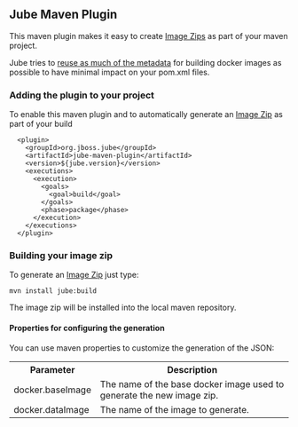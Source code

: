 ## Jube Maven Plugin

This maven plugin makes it easy to create [Image Zips](imageZips.html) as part of your maven project. 

Jube tries to [reuse as much of the metadata](goals.html) for building docker images as possible to have minimal impact on your pom.xml files.

### Adding the plugin to your project

To enable this maven plugin and to automatically generate an [Image Zip](imageZips.html) as part of your build

      <plugin>
        <groupId>org.jboss.jube</groupId>
        <artifactId>jube-maven-plugin</artifactId>
        <version>${jube.version}</version>
        <executions>
          <execution>
            <goals>
              <goal>build</goal>
            </goals>
            <phase>package</phase>
          </execution>
        </executions>
      </plugin>

### Building your image zip

To generate an [Image Zip](imageZips.html) just type:

    mvn install jube:build

The image zip will be installed into the local maven repository.

#### Properties for configuring the generation

You can use maven properties to customize the generation of the JSON:

<table class="table table-striped">
<tr>
<th>Parameter</th>
<th>Description</th>
</tr>
<tr>
<td>docker.baseImage</td>
<td>The name of the base docker image used to generate the new image zip.</td>
</tr>
<tr>
<td>docker.dataImage</td>
<td>The name of the image to generate.</td>
</tr>
</table>
